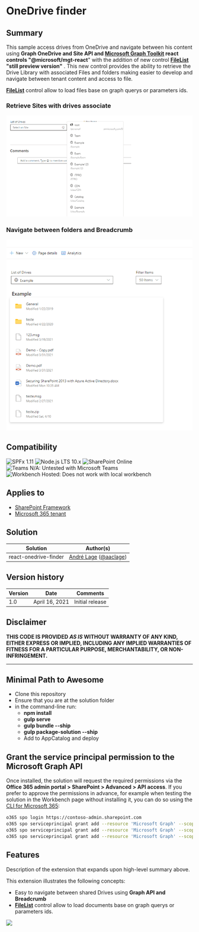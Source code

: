 # OneDrive finder

## Summary

This sample access drives from OneDrive and navigate between his content using **Graph OneDrive and Site API and [Microsoft Graph Toolkit](https://github.com/microsoftgraph/microsoft-graph-toolkit) react controls "@microsoft/mgt-react**" with the addition of new control **[FileList](https://github.com/microsoftgraph/microsoft-graph-toolkit/blob/f8b8aa81d00bf426b94ee5016d511bc78b36e152/stories/components/fileList.stories.js#L136) "still preview version"** . This new control provides the ability to retrieve the Drive Library with associated Files and folders making easier to develop and navigate between tenant content and access to file.

**[FileList](https://github.com/microsoftgraph/microsoft-graph-toolkit/blob/f8b8aa81d00bf426b94ee5016d511bc78b36e152/stories/components/fileList.stories.js#L136)** control allow to load files base on graph querys or parameters ids.

### Retrieve Sites with drives associate

![Demo](./Assets/OneDrivefinderSample1.PNG)

### Navigate between folders and Breadcrumb

![Demo](./Assets/OneDrivefinderSample2.PNG)


## Compatibility

![SPFx 1.11](https://img.shields.io/badge/SPFx-1.11.0-green.svg) 
![Node.js LTS 10.x](https://img.shields.io/badge/Node.js-LTS%2010.x-green.svg) 
![SharePoint Online](https://img.shields.io/badge/SharePoint-Online-yellow.svg) 
![Teams N/A: Untested with Microsoft Teams](https://img.shields.io/badge/Teams-N%2FA-lightgrey.svg "Untested with Microsoft Teams") 
![Workbench Hosted: Does not work with local workbench](https://img.shields.io/badge/Workbench-Hosted-yellow.svg "Does not work with local workbench")

## Applies to

- [SharePoint Framework](https://aka.ms/spfx)
- [Microsoft 365 tenant](https://docs.microsoft.com/en-us/sharepoint/dev/spfx/set-up-your-developer-tenant)


## Solution

Solution|Author(s)
--------|---------
react-onedrive-finder | [André Lage](http://aaclage.blogspot.com) ([@aaclage](https://twitter.com/aaclage))

## Version history

Version|Date|Comments
-------|----|--------
1.0|April 16, 2021|Initial release

## Disclaimer

**THIS CODE IS PROVIDED *AS IS* WITHOUT WARRANTY OF ANY KIND, EITHER EXPRESS OR IMPLIED, INCLUDING ANY IMPLIED WARRANTIES OF FITNESS FOR A PARTICULAR PURPOSE, MERCHANTABILITY, OR NON-INFRINGEMENT.**

---

## Minimal Path to Awesome

- Clone this repository
- Ensure that you are at the solution folder
- in the command-line run:
  - **npm install**
  - **gulp serve**
  - **gulp bundle --ship**
  - **gulp package-solution --ship**
  - Add to AppCatalog and deploy 

## Grant the service principal permission to the Microsoft Graph API

Once installed, the solution will request the required permissions via the **Office 365 admin portal > SharePoint > Advanced > API access**.
If you prefer to approve the permissions in advance, for example when testing the solution in the Workbench page without installing it, you can do so using the [CLI for Microsoft 365](https://pnp.github.io/cli-microsoft365/):

```bash
o365 spo login https://contoso-admin.sharepoint.com
o365 spo serviceprincipal grant add --resource 'Microsoft Graph' --scope 'Files.Read'
o365 spo serviceprincipal grant add --resource 'Microsoft Graph' --scope 'Files.Read.All'
o365 spo serviceprincipal grant add --resource 'Microsoft Graph' --scope 'Sites.Read.All'
```

## Features

Description of the extension that expands upon high-level summary above.

This extension illustrates the following concepts:

- Easy to navigate between shared Drives using **Graph API and Breadcrumb**
- **[FileList](https://github.com/microsoftgraph/microsoft-graph-toolkit/blob/f8b8aa81d00bf426b94ee5016d511bc78b36e152/stories/components/fileList.stories.js#L136)** control allow to load documents base on graph querys or parameters ids.


<img src="https://telemetry.sharepointpnp.com/sp-dev-fx-webparts/samples/react-onedrive-finder" />

